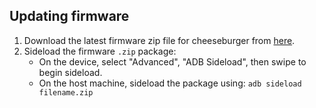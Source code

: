 ## Updating firmware

1. Download the latest firmware zip file for cheeseburger from [here](https://sourceforge.net/projects/lineageos-cheeseburger/files/firmware/cheeseburger/).
3. Sideload the firmware `.zip` package:
    * On the device, select "Advanced", "ADB Sideload", then swipe to begin sideload.
    * On the host machine, sideload the package using: `adb sideload filename.zip`
